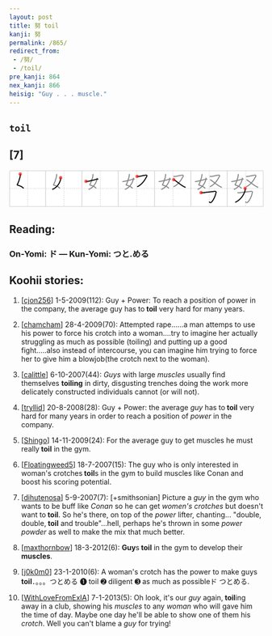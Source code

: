 ```yaml
---
layout: post
title: 努 toil
kanji: 努
permalink: /865/
redirect_from:
 - /努/
 - /toil/
pre_kanji: 864
nex_kanji: 866
heisig: "Guy . . . muscle."
---
```


## `toil`

## [7]

<div class="stroke"><img src="../images/E58AAA.png" /></div>

## Reading:

### On-Yomi: ド &mdash; Kun-Yomi: つと.める

## Koohii stories:

1) [<a href="http://kanji.koohii.com/profile/cjon256">cjon256</a>] 1-5-2009(112): Guy + Power: To reach a position of power in the company, the average guy has to<strong> toil</strong> very hard for many years. 

2) [<a href="http://kanji.koohii.com/profile/chamcham">chamcham</a>] 28-4-2009(70): Attempted rape......a man attemps to use his power to force his crotch into a woman....try to imagine her actually struggling as much as possible (toiling) and putting up a good fight.....also instead of intercourse, you can imagine him trying to force her to give him a blowjob(the crotch next to the woman). 

3) [<a href="http://kanji.koohii.com/profile/calittle">calittle</a>] 6-10-2007(44): <em>Guys</em> with large <em>muscles</em> usually find themselves <strong>toiling</strong> in dirty, disgusting trenches doing the work more delicately constructed individuals cannot (or will not). 

4) [<a href="http://kanji.koohii.com/profile/tryllid">tryllid</a>] 20-8-2008(28): Guy + Power: the average <em>guy</em> has to<strong> toil</strong> very hard for many years in order to reach a position of <em>power</em> in the company. 

5) [<a href="http://kanji.koohii.com/profile/Shingo">Shingo</a>] 14-11-2009(24): For the average guy to get muscles he must really<strong> toil</strong> in the gym. 

6) [<a href="http://kanji.koohii.com/profile/Floatingweed5">Floatingweed5</a>] 18-7-2007(15): The guy who is only interested in woman&#039;s crotches<strong> toil</strong>s in the gym to build muscles like Conan and boost his scoring potential. 

7) [<a href="http://kanji.koohii.com/profile/dihutenosa">dihutenosa</a>] 5-9-2007(7): [+smithsonian] Picture a <em>guy</em> in the gym who wants to be buff like <em>Conan</em> so he can get <em>women&#039;s</em> <em>crotches</em> but doesn&#039;t want to<strong> toil</strong>. So he&#039;s there, on top of the <em>power</em> lifter, chanting... &quot;double, double,<strong> toil</strong> and trouble&quot;...hell, perhaps he&#039;s thrown in some <em>power powder</em> as well to make the mix that much better. 

8) [<a href="http://kanji.koohii.com/profile/maxthornbow">maxthornbow</a>] 18-3-2012(6): <strong>Guy</strong>s<strong> toil</strong> in the gym to develop their <strong>muscles</strong>. 

9) [<a href="http://kanji.koohii.com/profile/j0k0m0">j0k0m0</a>] 23-1-2010(6): A woman&#039;s crotch has the power to make guys<strong> toil</strong>．。。。つとめる ➊ toil ➋ diligent ➌ as much as possibleド つとめる. 

10) [<a href="http://kanji.koohii.com/profile/WithLoveFromExIA">WithLoveFromExIA</a>] 7-1-2013(5): Oh look, it&#039;s our <em>guy</em> again,<strong> toil</strong>ing away in a club, showing his <em>muscles</em> to any <em>woman</em> who will gave him the time of day. Maybe one day he&#039;ll be able to show one of them his <em>crotch</em>. Well you can&#039;t blame a <em>guy</em> for trying! 
